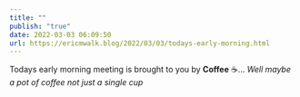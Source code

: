 ```yaml
---
title: ""
publish: "true"
date: 2022-03-03 06:09:50
url: https://ericmwalk.blog/2022/03/03/todays-early-morning.html
---
```


Todays early morning meeting is brought to you by **Coffee** ☕️… *Well maybe a pot of coffee not just a single cup*